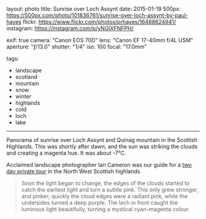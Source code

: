 layout: photo
title: Sunrise over Loch Assynt
date: 2015-01-19
500px: https://500px.com/photo/101836761/sunrise-over-loch-assynt-by-paul-hayes
flickr: https://www.flickr.com/photos/prhayes/16488624941/
instagram: https://instagram.com/p/yNGIXFNFPH/

exif: true
camera: "Canon EOS 70D"
lens: "Canon EF 17-40mm f/4L USM"
aperture: "ƒ/13.0"
shutter: "1/4"
iso: 100
focal: "17.0mm"

tags:
  - landscape
  - scotland
  - mountain
  - snow
  - winter
  - highlands
  - cold
  - loch
  - lake
---

Panorama of sunrise over Loch Assynt and Quinag mountain in the Scottish Highlands. This was shortly after dawn, and the sun was striking the clouds and creating a magenta hue. It was about -7°C.

Acclaimed landscape photographer Ian Cameron was our guide for a [two day private tour](http://sam-and-paul.com/2015/01/landscape-photography-scottish-highlands/3/) in the North West Scottish highlands.

> Soon the light began to change, the edges of the clouds started to catch the earliest light and turn a subtle pink. This only grew stronger, and pinker; quickly the cloud edges were a radiant pink, while the undersides turned a deep purple. The loch in front caught the luminous light beautifully, turning a mystical cyan–magenta colour.
